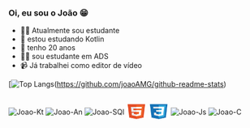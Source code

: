### Oi, eu sou o João 😁



- 👨‍🎓 Atualmente sou estudante
- 📱 estou estudando Kotlin
- 🕺 tenho 20 anos
- 👨‍💻 sou estudante em ADS
- 📹 Já trabalhei como editor de vídeo


[![Top Langs](https://github-readme-stats.vercel.app/api/top-langs/?username=joaoAMG)(https://github.com/joaoAMG/github-readme-stats)
<div style="display: inline_block"><br>
  <img align="center" alt="Joao-Kt" height="30" width="40" src="https://cdn.jsdelivr.net/gh/devicons/devicon@latest/icons/kotlin/kotlin-original.svg">
  <img align="center" alt="Joao-An" height="30" width="40" src="https://cdn.jsdelivr.net/gh/devicons/devicon@latest/icons/androidstudio/androidstudio-original.svg">
  <img align="center" alt="Joao-SQl" height="30" width="40" src="https://cdn.jsdelivr.net/gh/devicons/devicon@latest/icons/mysql/mysql-original-wordmark.svg">
  <img align="center" alt="Joao-HTML" height="30" width="40" src="https://raw.githubusercontent.com/devicons/devicon/master/icons/html5/html5-original.svg">
  <img align="center" alt="Joao-CSS" height="30" width="40" src="https://raw.githubusercontent.com/devicons/devicon/master/icons/css3/css3-original.svg">
  <img align="center" alt="Joao-Js" height="30" width="40" src="https://cdn.jsdelivr.net/gh/devicons/devicon@latest/icons/javascript/javascript-original.svg">
  <img align="center" alt="Joao-C" height="30" width="40" src="https://cdn.jsdelivr.net/gh/devicons/devicon@latest/icons/c/c-original.svg">
</div>
